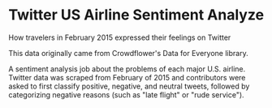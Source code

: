 # Twitter US Airline Sentiment Analyze
How travelers in February 2015 expressed their feelings on Twitter

This data originally came from Crowdflower's Data for Everyone library.

A sentiment analysis job about the problems of each major U.S. airline. Twitter data was scraped from February of 2015 and contributors were asked to first classify positive, negative, and neutral tweets, followed by categorizing negative reasons (such as "late flight" or "rude service").
